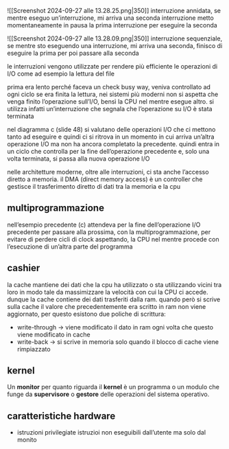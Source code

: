 ![[Screenshot 2024-09-27 alle 13.28.25.png|350]]
interruzione annidata, se mentre eseguo un’interruzione, mi arriva una seconda interruzione metto momentaneamente in pausa la prima interruzione per eseguire la seconda

![[Screenshot 2024-09-27 alle 13.28.09.png|350]]
interruzione sequenziale, se mentre sto eseguendo una interruzione, mi arriva una seconda, finisco di eseguire la prima per poi passare alla seconda

le interruzioni vengono utilizzate per rendere più efficiente le operazioni di I/O come ad esempio la lettura del file

prima era lento perché faceva un check busy way, veniva controllato ad ogni  ciclo se era finita la lettura, nei sistemi più moderni non si aspetta che venga finito l’operazione sull’I/O, bensì la CPU nel mentre esegue altro. si utilizza infatti un’interruzione che segnala che l’operazione su I/O è stata terminata

nel diagramma c (slide 48) si valutano delle operazioni I/O che ci mettono tanto ad eseguire e quindi ci si ritrova in un momento in cui arriva un’altra operazione I/O ma non ha ancora completato la precedente. quindi entra in un ciclo che controlla per la fine dell’operazione precedente e, solo una volta terminata, si passa alla nuova operazione I/O


nelle architetture moderne, oltre alle interruzioni, ci sta anche l’accesso diretto a memoria. il DMA (direct memory access) è un controller che gestisce il trasferimento diretto di dati tra la memoria e la cpu


## multiprogrammazione
nell’esempio precedente (c) attendeva per la fine dell’operazione I/O precedente per passare alla prossima, con la multiprogrammazione, per evitare di perdere cicli di clock aspettando, la CPU nel mentre procede con l’esecuzione di un’altra parte del programma


## cashier
la cache mantiene dei dati che la cpu ha utilizzato o sta utilizzando vicini tra loro in modo tale da massimizzare la velocità con cui la CPU ci accede. dunque la cache contiene dei dati trasferiti dalla ram.
quando però si scrive sulla cache il valore che precedentemente era scritto in ram non viene aggiornato, per questo esistono due poliche di scrittura:
- write-through → viene modificato il dato in ram ogni volta che questo viene modificato in cache
- write-back → si scrive in memoria solo quando il blocco di cache viene rimpiazzato


## kernel


Un **monitor** per quanto riguarda il **kernel** è un programma o un modulo che funge da **supervisore** o **gestore** delle operazioni del sistema operativo.

## caratteristiche hardware
- istruzioni privilegiate
	istruzioi non eseguibili dall’utente ma solo dal monito

